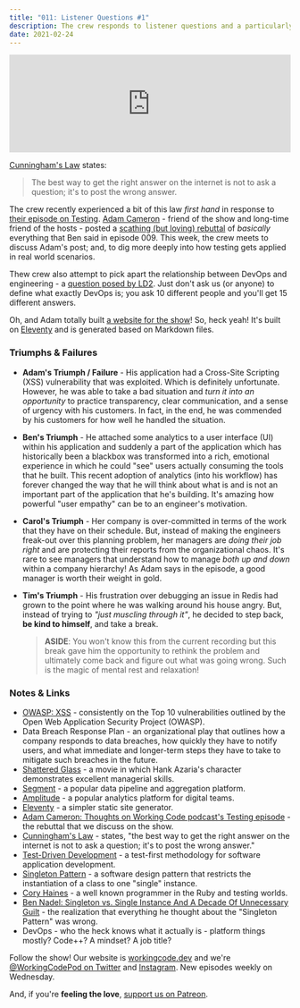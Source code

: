 ```yaml
---
title: "011: Listener Questions #1"
description: The crew responds to listener questions and a particularly scathing blog post in response to episode 9.
date: 2021-02-24
---
```


<iframe allow="autoplay *; encrypted-media *; fullscreen *" frameborder="0" height="175" style="width:100%;max-width:900px;overflow:hidden;background:transparent;" sandbox="allow-forms allow-popups allow-same-origin allow-scripts allow-storage-access-by-user-activation allow-top-navigation-by-user-activation" src="https://embed.podcasts.apple.com/us/podcast/011-listener-questions-1/id1544142288?i=1000510459724"></iframe>

[Cunningham's Law][cunninghams-law] states:

> The best way to get the right answer on the internet is not to ask a question; it's to post the wrong answer.

The crew recently experienced a bit of this law _first hand_ in response to [their episode on Testing][working-code-009]. [Adam Cameron][adam-cameron] - friend of the show and long-time friend of the hosts - posted a [scathing (but loving) rebuttal][adam-cameron-post] of _basically_ everything that Ben said in episode 009. This week, the crew meets to discuss Adam's post; and, to dig more deeply into how testing gets applied in real world scenarios.

Thew crew also attempt to pick apart the relationship between DevOps and engineering - a [question posed by LD2][ld2]. Just don't ask us (or anyone) to define what exactly DevOps is; you ask 10 different people and you'll get 15 different answers.

Oh, and Adam totally built [a website for the show][working-code]! So, heck yeah! It's built on [Eleventy][11ty] and is generated based on Markdown files.

### Triumphs &amp; Failures

- **Adam's Triumph / Failure** - His application had a Cross-Site Scripting (XSS) vulnerability that was exploited. Which is definitely unfortunate. However, he was able to take a bad situation and _turn it into an opportunity_ to practice transparency, clear communication, and a sense of urgency with his customers. In fact, in the end, he was commended by his customers for how well he handled the situation.

- **Ben's Triumph** - He attached some analytics to a user interface (UI) within his application and suddenly a part of the application which has historically been a blackbox was transformed into a rich, emotional experience in which he could "see" users actually consuming the tools that he built. This recent adoption of analytics (into his workflow) has forever changed the way that he will think about what is and is not an important part of the application that he's building. It's amazing how powerful "user empathy" can be to an engineer's motivation.

- **Carol's Triumph** - Her company is over-committed in terms of the work that they have on their schedule. But, instead of making the engineers freak-out over this planning problem, her managers are _doing their job right_ and are protecting their reports from the organizational chaos. It's rare to see managers that understand how to manage _both up and down_ within a company hierarchy! As Adam says in the episode, a good manager is worth their weight in gold.

- **Tim's Triumph** - His frustration over debugging an issue in Redis had grown to the point where he was walking around his house angry. But, instead of trying to _"just muscling through it"_, he decided to step back, **be kind to himself**, and take a break.

  > **ASIDE**: You won't know this from the current recording but this break gave him the opportunity to rethink the problem and ultimately come back and figure out what was going wrong. Such is the magic of mental rest and relaxation!

### Notes &amp; Links

- [OWASP: XSS](https://owasp.org/www-community/attacks/xss/) - consistently on the Top 10 vulnerabilities outlined by the Open Web Application Security Project (OWASP).
- Data Breach Response Plan - an organizational play that outlines how a company responds to data breaches, how quickly they have to notify users, and what immediate and longer-term steps they have to take to mitigate such breaches in the future.
- [Shattered Glass](https://www.imdb.com/title/tt0323944) - a movie in which Hank Azaria's character demonstrates excellent managerial skills.
- [Segment](https://segment.com/) - a popular data pipeline and aggregation platform.
- [Amplitude](https://amplitude.com/) - a popular analytics platform for digital teams.
- [Eleventy][11ty] - a simpler static site generator.
- [Adam Cameron: Thoughts on Working Code podcast's Testing episode][adam-cameron-post] - the rebuttal that we discuss on the show.
- [Cunningham's Law][cunninghams-law] - states, "the best way to get the right answer on the internet is not to ask a question; it's to post the wrong answer."
- [Test-Driven Development](https://en.wikipedia.org/wiki/Test-driven_development) - a test-first methodology for software application development.
- [Singleton Pattern](https://en.wikipedia.org/wiki/Singleton_pattern) - a software design pattern that restricts the instantiation of a class to one "single" instance.
- [Cory Haines](https://articles.coreyhaines.com/) - a well known programmer in the Ruby and testing worlds.
- [Ben Nadel: Singleton vs. Single Instance And A Decade Of Unnecessary Guilt](https://www.bennadel.com/blog/3380-singleton-vs-single-instance-and-a-decade-of-unnecessary-guilt.htm) - the realization that everything he thought about the "Singleton Pattern" was wrong.
- DevOps - who the heck knows what it actually is - platform things mostly? Code++? A mindset? A job title?

Follow the show! Our website is [workingcode.dev][working-code] and we're [@WorkingCodePod on Twitter][working-code-twitter] and [Instagram][working-code-instagram]. New episodes weekly on Wednesday.

And, if you're **feeling the love**, [support us on Patreon][working-code-patreon].

[adam-cameron]: http://blog.adamcameron.me/
[adam-cameron-post]: http://blog.adamcameron.me/2021/02/thoughts-on-working-code-podcasts.html
[cunninghams-law]: https://meta.wikimedia.org/wiki/Cunningham%27s_Law
[11ty]: https://www.11ty.dev/
[ld2]: https://twitter.com/LD2/status/1357493535088332801
[working-code]: https://workingcode.dev/
[working-code-009]: https://workingcode.dev/episodes/009-testing/
[working-code-instagram]: https://www.instagram.com/workingcodepod/
[working-code-patreon]: https://www.patreon.com/workingcodepod
[working-code-twitter]: https://twitter.com/WorkingCodePod

